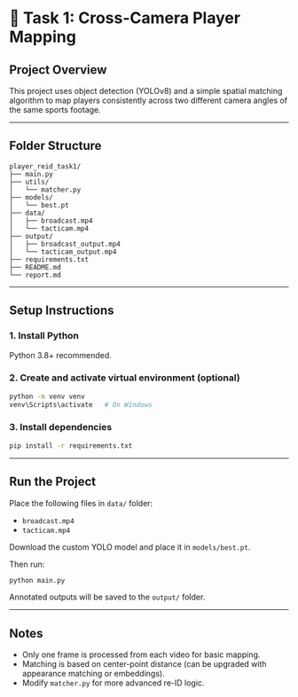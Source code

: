 # 📘 Task 1: Cross-Camera Player Mapping

## Project Overview

This project uses object detection (YOLOv8) and a simple spatial matching algorithm to map players consistently across two different camera angles of the same sports footage.

---

## Folder Structure

```
player_reid_task1/
├── main.py
├── utils/
│   └── matcher.py
├── models/
│   └── best.pt
├── data/
│   ├── broadcast.mp4
│   └── tacticam.mp4
├── output/
│   ├── broadcast_output.mp4
│   └── tacticam_output.mp4
├── requirements.txt
├── README.md
└── report.md
```

---

## Setup Instructions

### 1. Install Python

Python 3.8+ recommended.

### 2. Create and activate virtual environment (optional)

```bash
python -m venv venv
venv\Scripts\activate   # On Windows
```

### 3. Install dependencies

```bash
pip install -r requirements.txt
```

---

## Run the Project

Place the following files in `data/` folder:

* `broadcast.mp4`
* `tacticam.mp4`

Download the custom YOLO model and place it in `models/best.pt`.

Then run:

```bash
python main.py
```

Annotated outputs will be saved to the `output/` folder.

---

## Notes

* Only one frame is processed from each video for basic mapping.
* Matching is based on center-point distance (can be upgraded with appearance matching or embeddings).
* Modify `matcher.py` for more advanced re-ID logic.
